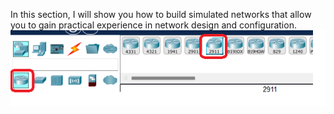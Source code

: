 In this section, I will show you how to build simulated networks  that allow you to gain practical experience in network design and configuration.
![](https://github.com/yaraDMC/network-cisco-write-up/blob/main/router2911.png)
